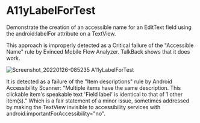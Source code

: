# A11yLabelForTest

Demonstrate the creation of an accessible name for an EditText field
using the android:labelFor attribute on a TextView.

This approach is improperly detected as a Critical failure of the "Accessible Name" rule by Evinced Mobile Flow Analyzer. 
TalkBack shows that it does work.

![Screenshot_20220126-085235 A11yLabelForTest](https://user-images.githubusercontent.com/85311885/151179128-378e84f4-d4f1-4243-96b5-222043cb35de.png)


It is detected as a failure of the "Item descriptions" rule by Android Accessibility Scanner:
"Multiple items have the same description. 
This clickable item's speakable text 'Field label' is identical to that of 1 other item(s)." 
Which is a fair statement of a minor issue, sometimes addressed by making the TextView 
invisible to accessibility services with android:importantForAccessibility="no".



